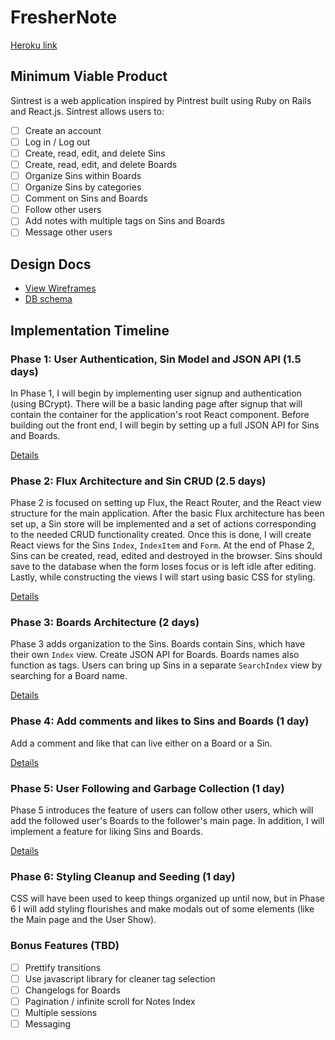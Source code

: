 # FresherNote

[Heroku link][heroku]

[heroku]: sintrest.herokuapp.com

## Minimum Viable Product

Sintrest is a web application inspired by Pintrest built using Ruby on Rails
and React.js. Sintrest allows users to:

- [ ] Create an account
- [ ] Log in / Log out
- [ ] Create, read, edit, and delete Sins
- [ ] Create, read, edit, and delete Boards
- [ ] Organize Sins within Boards
- [ ] Organize Sins by categories
- [ ] Comment on Sins and Boards
- [ ] Follow other users
- [ ] Add notes with multiple tags on Sins and Boards
- [ ] Message other users

## Design Docs
* [View Wireframes][view]
* [DB schema][schema]

[view]: ./docs/views.md
[schema]: ./docs/schema.md

## Implementation Timeline

### Phase 1: User Authentication, Sin Model and JSON API (1.5 days)

In Phase 1, I will begin by implementing user signup and authentication (using
BCrypt). There will be a basic landing page after signup that will contain the
container for the application's root React component. Before building out the
front end, I will begin by setting up a full JSON API for Sins and Boards.

[Details][phase-one]

### Phase 2: Flux Architecture and Sin CRUD (2.5 days)

Phase 2 is focused on setting up Flux, the React Router, and the React view
structure for the main application. After the basic Flux architecture has been
set up, a Sin store will be implemented and a set of actions corresponding to
the needed CRUD functionality created. Once this is done, I will create React
views for the Sins `Index`, `IndexItem` and `Form`. At the end of Phase 2,
Sins can be created, read, edited and destroyed in the browser. Sins should
save to the database when the form loses focus or is left idle after editing.
Lastly, while constructing the views I will start using basic CSS for
styling.

[Details][phase-two]

### Phase 3: Boards Architecture (2 days)

Phase 3 adds organization to the Sins. Boards contain Sins, which have
their own `Index` view. Create JSON API for Boards. Boards names also function
as tags. Users can bring up Sins in a separate `SearchIndex`
view by searching for a Board name.

[Details][phase-three]

### Phase 4: Add comments and likes to Sins and Boards (1 day)

Add a comment and like that can live either on a Board or a Sin.

[Details][phase-four]

### Phase 5: User Following and Garbage Collection (1 day)

Phase 5 introduces the feature of users can follow other users,
which will add the followed user's Boards to the follower's main page.
In addition, I will implement a feature for liking Sins and Boards.

[Details][phase-five]

### Phase 6: Styling Cleanup and Seeding (1 day)

CSS will have been used to keep things organized up until now, but in
Phase 6 I will add styling flourishes and make modals out of some elements (like
the Main page and the User Show).

### Bonus Features (TBD)
- [ ] Prettify transitions
- [ ] Use javascript library for cleaner tag selection
- [ ] Changelogs for Boards
- [ ] Pagination / infinite scroll for Notes Index
- [ ] Multiple sessions
- [ ] Messaging

[phase-one]: ./docs/phases/phase1.md
[phase-two]: ./docs/phases/phase2.md
[phase-three]: ./docs/phases/phase3.md
[phase-four]: ./docs/phases/phase4.md
[phase-five]: ./docs/phases/phase5.md
